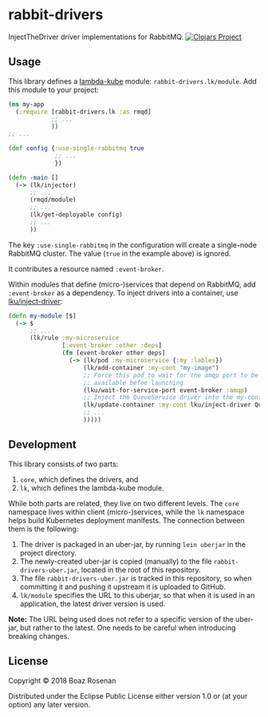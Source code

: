 # rabbit-drivers
InjectTheDriver driver implementations for RabbitMQ.
[![Clojars Project](https://img.shields.io/clojars/v/brosenan/rabbit-drivers.svg)](https://clojars.org/brosenan/rabbit-drivers)

## Usage

This library defines
a [lambda-kube](https://github.com/brosenan/lambda-kube) module:
`rabbit-drivers.lk/module`. Add this module to your project:

```clojure
(ns my-app
  (:require [rabbit-drivers.lk :as rmqd]
            ;; ...
            ))
;; ...

(def config {:use-single-rabbitmq true
             ;; ...
		     })

(defn -main []
  (-> (lk/injector)
      ;; ...
	  (rmqd/module)
	  ;; ...
	  (lk/get-deployable config)
	  ;; ...
	  ))
```

The key `:use-single-rabbitmq` in the configuration will create a
single-node RabbitMQ cluster. The value (`true` in the example above)
is ignored.

It contributes a resource named `:event-broker`.

Within modules that define (micro-)services that depend on RabbitMQ,
add `:event-broker` as a dependency. To inject drivers into a
container,
use
[lku/inject-driver](https://github.com/brosenan/lambda-kube/blob/master/util.md#client-side):

```clojure
(defn my-module [$]
  (-> $
      ;; ...
      (lk/rule :my-microservice
               [:event-broker :other :deps]
               (fn [event-broker other deps]
                 (-> (lk/pod :my-microservice {:my :lables})
                     (lk/add-container :my-cont "my-image")
                     ;; Force this pod to wait for the amqp port to be
                     ;; available befoe launching
                     (lku/wait-for-service-port event-broker :amqp)
                     ;; Inject the QueueService driver into the my-cont container
                     (lk/update-container :my-cont lku/inject-driver QueueService event-broker)
                     ;; ...
                     )))))
```

## Development

This library consists of two parts:
1. `core`, which defines the drivers, and
2. `lk`, which defines the lambda-kube module.

While both parts are related, they live on two different levels. The
`core` namespace lives within client (micro-)services, while the `lk`
namespace helps build Kubernetes deployment manifests. The connection
between them is the following:

1. The driver is packaged in an uber-jar, by running `lein uberjar` in the project directory.
2. The newly-created uber-jar is copied (manually) to the file `rabbit-drivers-uber.jar`, located in the root of this repository.
3. The file `rabbit-drivers-uber.jar` is tracked in this repository, so when committing it and pushing it upstream it is uploaded to GitHub.
4. `lk/module` specifies the URL to this uberjar, so that when it is used in an application, the latest driver version is used.

__Note:__ The URL being used does not refer to a specific version of
the uber-jar, but rather to the latest. One needs to be careful when
introducing breaking changes.

## License

Copyright © 2018 Boaz Rosenan

Distributed under the Eclipse Public License either version 1.0 or (at
your option) any later version.
